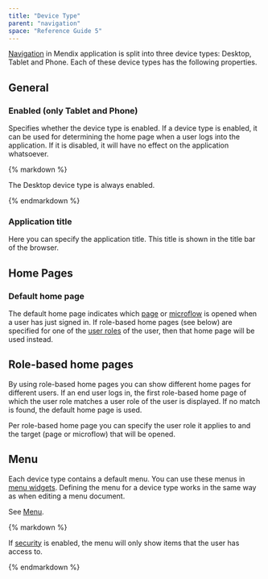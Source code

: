 ```yaml
---
title: "Device Type"
parent: "navigation"
space: "Reference Guide 5"
---
```



[Navigation](/refguide5/navigation) in Mendix application is split into three device types: Desktop, Tablet and Phone. Each of these device types has the following properties.

## General

### Enabled (only Tablet and Phone)

Specifies whether the device type is enabled. If a device type is enabled, it can be used for determining the home page when a user logs into the application. If it is disabled, it will have no effect on the application whatsoever.

<div class="alert alert-info">{% markdown %}

The Desktop device type is always enabled.

{% endmarkdown %}</div>

### Application title

Here you can specify the application title. This title is shown in the title bar of the browser.

## Home Pages

### Default home page

The default home page indicates which [page](/refguide5/page) or [microflow](/refguide5/microflow) is opened when a user has just signed in. If role-based home pages (see below) are specified for one of the [user roles](/refguide5/user-roles) of the user, then that home page will be used instead.

## Role-based home pages

By using role-based home pages you can show different home pages for different users. If an end user logs in, the first role-based home page of which the user role matches a user role of the user is displayed. If no match is found, the default home page is used.

Per role-based home page you can specify the user role it applies to and the target (page or microflow) that will be opened.

## Menu

Each device type contains a default menu. You can use these menus in [menu widgets](/refguide5/menu-widgets). Defining the menu for a device type works in the same way as when editing a menu document.

See [Menu](/refguide5/menu).

<div class="alert alert-warning">{% markdown %}

If [security](/refguide5/project-security) is enabled, the menu will only show items that the user has access to.

{% endmarkdown %}</div>
